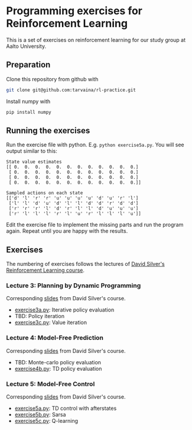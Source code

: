# Programming exercises for Reinforcement Learning

This is a set of exercises on reinforcement learning for our study group at Aalto University.

## Preparation

Clone this repository from github with

```bash
git clone git@github.com:tarvaina/rl-practice.git
```

Install numpy with

```bash
pip install numpy
```

## Running the exercises

Run the exercise file with python. E.g. `python exercise5a.py`. You will see output similar to this:

```
State value estimates
[[ 0.  0.  0.  0.  0.  0.  0.  0.  0.  0.  0.  0.]
 [ 0.  0.  0.  0.  0.  0.  0.  0.  0.  0.  0.  0.]
 [ 0.  0.  0.  0.  0.  0.  0.  0.  0.  0.  0.  0.]
 [ 0.  0.  0.  0.  0.  0.  0.  0.  0.  0.  0.  0.]]

Sampled actions on each state
[['d' 'l' 'r' 'r' 'u' 'u' 'u' 'u' 'd' 'u' 'r' 'l']
 ['l' 'l' 'd' 'u' 'd' 'l' 'l' 'd' 'd' 'r' 'd' 'd']
 ['r' 'r' 'r' 'l' 'd' 'r' 'l' 'l' 'd' 'u' 'u' 'u']
 ['r' 'l' 'l' 'l' 'r' 'l' 'u' 'r' 'l' 'l' 'l' 'u']]
```

Edit the exercise file to implement the missing parts and run the program
again. Repeat until you are happy with the results.

## Exercises

The numbering of exercises follows the lectures of [David Silver's Reinforcement Learning course](http://www0.cs.ucl.ac.uk/staff/d.silver/web/Teaching.html).

### Lecture 3: Planning by Dynamic Programming

Corresponding [slides](http://www0.cs.ucl.ac.uk/staff/d.silver/web/Teaching_files/DP.pdf) from David Silver's course.

- [exercise3a.py](exercise3a.py): Iterative policy evaluation
- TBD: Policy iteration
- [exercise3c.py](exercise3c.py): Value iteration

### Lecture 4: Model-Free Prediction

Corresponding [slides](http://www0.cs.ucl.ac.uk/staff/d.silver/web/Teaching_files/MC-TD.pdf) from David Silver's course.

- TBD: Monte-carlo policy evaluation
- [exercise4b.py](exercise4b.py): TD policy evaluation

### Lecture 5: Model-Free Control

Corresponding [slides](http://www0.cs.ucl.ac.uk/staff/d.silver/web/Teaching_files/control.pdf) from David Silver's course.

- [exercise5a.py](exercise5a.py): TD control with afterstates
- [exercise5b.py](exercise5b.py): Sarsa
- [exercise5c.py](exercise5c.py): Q-learning
